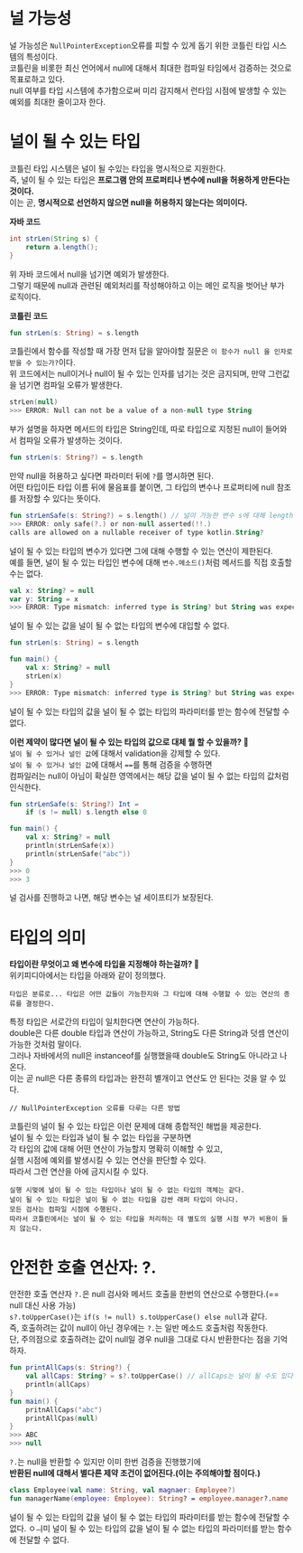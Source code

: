 널 가능성
=========
널 가능성은 `NullPointerException`오류를 피할 수 있게 돕기 위한 코틀린 타입 시스템의 특성이다.              
코틀린을 비롯한 최신 언어에서 null에 대해서 최대한 컴파일 타임에서 검증하는 것으로 목표로하고 있다.       
null 여부를 타입 시스템에 추가함으로써 미리 감지해서 런타임 시점에 발생할 수 있는 예외를 최대한 줄이고자 한다.       
    
# 널이 될 수 있는 타입 
코틀린 타입 시스템은 널이 될 수있는 타입을 명시적으로 지원한다.        
즉, 널이 될 수 있는 타입은 **프로그램 안의 프로퍼티나 변수에 null을 허용하게 만든다는 것이다.**         
이는 곧, **명시적으로 선언하지 않으면 null을 허용하지 않는다는 의미이다.**     

**자바 코드**
```java
int strLen(String s) {
    return a.length();
}
```
위 자바 코드에서 null을 넘기면 예외가 발생한다.       
그렇기 때문에 null과 관련된 예외처리를 작성해야하고 이는 메인 로직을 벗어난 부가 로직이다.      
   
**코틀린 코드**   
```kt
fun strLen(s: String) = s.length   
```  
코틀린에서 함수를 작성할 때 가장 먼저 답을 알아야할 질문은 `이 함수가 null 을 인자로 받을 수 있는가?`이다.         
위 코드에서는 null이거나 null이 될 수 있는 인자를 넘기는 것은 금지되며, 만약 그런값을 넘기면 컴파일 오류가 발생한다.       

```kt
strLen(null)
>>> ERROR: Null can not be a value of a non-null type String
```
부가 설명을 하자면 메서드의 타입은 String인데, 따로 타입으로 지정된 null이 들어와서 컴파일 오류가 발생하는 것이다.    

```kt
fun strLen(s: String?) = s.length   
```
만약 null을 허용하고 싶다면 파라미터 뒤에 `?`를 명시하면 된다.          
어떤 타입이든 타입 이름 뒤에 물음표를 붙이면, 그 타입의 변수나 프로퍼티에 null 참조를 저장할 수 있다는 뜻이다.      
   
```kt
fun strLenSafe(s: String?) = s.length() // 널이 가능한 변수 s에 대해 length() 호출하면서 문제 
>>> ERROR: only safe(?.) or non-null asserted(!!.)  
calls are allowed on a nullable receiver of type kotlin.String?  
```
널이 될 수 있는 타입의 변수가 있다면 그에 대해 수행할 수 있는 연산이 제한된다.   
예를 들면, 널이 될 수 있는 타입인 변수에 대해 `변수.메소드()`처럼 메서드를 직접 호출할 수는 없다.   

```kt
val x: String? = null  
var y: String = x 
>>> ERROR: Type mismatch: inferred type is String? but String was expected
```
널이 될 수 있는 값을 널이 될 수 없는 타입의 변수에 대입할 수 없다.   

```kt
fun strLen(s: String) = s.length   

fun main() {
    val x: String? = null
    strLen(x)
}
>>> ERROR: Type mismatch: inferred type is String? but String was expected
```
널이 될 수 있는 타입의 값을 널이 될 수 없는 타입의 파라미터를 받는 함수에 전달할 수 없다.       
   
**이런 제약이 많다면 널이 될 수 있는 타입의 값으로 대체 뭘 할 수 있을까? 🤔**        
`널이 될 수 있거나 널인 값`에 대해서 validation을 강제할 수 있다.           
`널이 될 수 있거나 널인 값`에 대해서 `==`를 통해 검증을 수행하면     
컴파일러는 null이 아님이 확실한 영역에서는 해당 값을 널이 될 수 없는 타입의 값처럼 인식한다.   

```kt
fun strLenSafe(s: String?) Int = 
    if (s != null) s.length else 0

fun main() {
    val x: String? = null
    println(strLenSafe(x))
    println(strLenSafe("abc"))
}
>>> 0
>>> 3
```
널 검사를 진행하고 나면, 해당 변수는 널 세이프티가 보장된다.    
    
# 타입의 의미  
**타입이란 무엇이고 왜 변수에 타입을 지정해야 하는걸까? 🤔**   
위키피디아에서는 타입을 아래와 같이 정의했다.   

```
타입은 분류로... 타입은 어떤 값들이 가능한지와 그 타입에 대해 수행할 수 있는 연산의 종류를 결정한다.   
```  
특정 타입은 서로간의 타입이 일치한다면 연산이 가능하다.     
double은 다른 double 타입과 연산이 가능하고, String도 다른 String과 덧셈 연산이 가능한 것처럼 말이다.        
그러나 자바에서의 null은 instanceof를 실행했을때 double도 String도 아니라고 나온다.        
이는 곧 null은 다른 종류의 타입과는 완전히 별개이고 연산도 안 된다는 것을 알 수 있다.         

```
// NullPointerException 오류를 다루는 다른 방법   
```
코틀린의 널이 될 수 있는 타입은 이런 문제에 대해 종합적인 해법을 제공한다.         
널이 될 수 있는 타입과 널이 될 수 없는 타입을 구분하면         
각 타입의 값에 대해 어떤 연산이 가능할지 명확히 이해할 수 있고,       
실행 시점에 예외를 발생시킬 수 있는 연산을 판단할 수 있다.         
따라서 그런 연산을 아에 금지시킬 수 있다.       

```
실행 시멎에 널이 될 수 있는 타입이나 널이 될 수 없는 타입의 객체는 같다.      
널이 될 수 있는 타입은 널이 될 수 없는 타입을 감싼 래퍼 타입이 아니다.      
모든 검사는 컴파일 시점에 수행된다.      
따라서 코틀린에서는 널이 될 수 있는 타입을 처리하는 데 별도의 실행 시점 부가 비용이 들지 않는다.     
```

# 안전한 호출 연산자: ?.
안전한 호출 연산자 `?.`은 null 검사와 메서드 호출을 한번의 연산으로 수행한다.(== null 대신 사용 가능)         
`s?.toUpperCase()`는 `if(s != null) s.toUpperCase() else null`과 같다.        
즉, 호출하려는 값이 null이 아닌 경우에는 `?.`는 일반 메소드 호출처럼 작동한다.         
단, 주의점으로 호출하려는 값이 null일 경우 null을 그대로 다시 반환한다는 점을 기억하자.    

```kt
fun printAllCaps(s: String?) {
    val allCaps: String? = s?.toUpperCase() // allCaps는 널이 될 수도 있다.   
    println(allCaps)
}
fun main() {
    pritnAllCaps("abc")
    printAllCpas(null)
}
>>> ABC
>>> null
```
`?.`는 null을 반환할 수 있지만 이미 한번 검증을 진행했기에       
**반환된 null에 대해서 별다른 제약 조건이 없어진다.(이는 주의해야할 점이다.)**        

```kt
class Employee(val name: String, val magnaer: Employee?)
fun managerName(employee: Employee): String? = employee.manager?.name   
```













널이 될 수 있는 타입의 값을 널이 될 수 없는 타입의 파라미터를 받는 함수에 전달할 수 없다.       ㅇㅢ미 
널이 될 수 있는 타입의 값을 널이 될 수 없는 타입의 파라미터를 받는 함수에 전달할 수 없다.       

